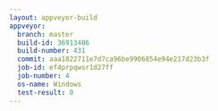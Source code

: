 ```yaml
---
layout: appveyor-build
appveyor:
  branch: master
  build-id: 36913406
  build-number: 431
  commit: aaa1822711e7d7ca96be9906854e94e217d23b3f
  job-id: ef4prpqwsr1d27ff
  job-number: 4
  os-name: Windows
  test-result: 0
---
```

